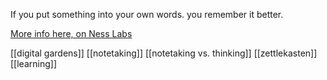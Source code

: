 If you put something into your own words. you remember it better.

[More info here, on Ness Labs](https://nesslabs.com/generation-effect-3)

[[digital gardens]]
[[notetaking]]
[[notetaking vs. thinking]]
[[zettlekasten]]
[[learning]]


